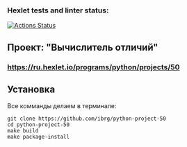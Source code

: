 ### Hexlet tests and linter status:
[![Actions Status](https://github.com/ibrg/python-project-50/workflows/hexlet-check/badge.svg)](https://github.com/ibrg/python-project-50/actions)


## Проект: "Вычислитель отличий"
### https://ru.hexlet.io/programs/python/projects/50

## Установка
Все комманды делаем в терминале:
```commandline
git clone https://github.com/ibrg/python-project-50
cd python-project-50
make build
make package-install
